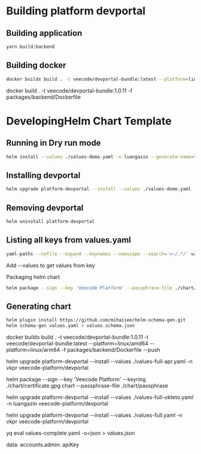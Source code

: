 # Building platform devportal

## Building application
```sh
yarn build:backend
```
## Building docker 
```sh
docker buildx build . -t veecode/devportal-bundle:latest --platform=linux/amd64 -f packages/backend/Dockerfile --push
```
docker build . -t veecode/devportal-bundle:1.0.11 -f packages/backend/Dockerfile
# DevelopingHelm Chart Template

## Running in Dry run mode

```sh
helm install --values ./values-demo.yaml -n luangazin --generate-name=true --dry-run --debug ./chart/
```

## Installing devportal

```sh
helm upgrade platform-devportal --install --values ./values-demo.yaml -n luangazin ./chart/
```
## Removing devportal

```sh
helm uninstall platform-devportal
```

## Listing all keys from values.yaml
```sh
yaml-paths --nofile --expand --keynames --noescape --search='=~/.*/' values-demo.yaml
```
Add --values to get values from key

Packaging helm chart
```sh
helm package --sign --key 'Veecode Platform' --passphrase-file ./chart/passphrase --keyring ./chart/certificate.gpg chart
```
## Generating chart 
```sh
helm plugin install https://github.com/mihaisee/helm-schema-gen.git
helm schema-gen values.yaml > values.schema.json
```




docker buildx build . -t veecode/devportal-bundle:1.0.11 -t veecode/devportal-bundle:latest --platform=linux/amd64 --platform=linux/arm64 -f packages/backend/Dockerfile --push


helm upgrade platform-devportal --install --values ./values-full-apr.yaml -n vkpr veecode-platform/devportal


helm package --sign --key 'Veecode Platform' --keyring ./chart/certificate.gpg chart --passphrase-file ./chart/passphrase



helm upgrade platform-devportal --install --values ./values-full-okteto.yaml -n luangazin veecode-platform/devportal

helm upgrade platform-devportal --install --values ./values-full.yaml -n vkpr veecode-platform/devportal

yq eval values-complete.yaml -o=json > values.json


data:
  accounts.admin: apiKey

